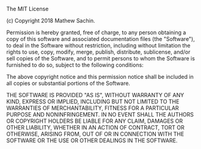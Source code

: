 ﻿The MIT License  

(c) Copyright 2018 Mathew Sachin.  

Permission is hereby granted, free of charge,
 to any person obtaining a copy of this software and associated documentation files (the "Software"),
 to deal in the Software without restriction,
including without limitation the rights to use, copy, modify, merge, publish, distribute, sublicense,
 and/or sell copies of the Software, and to permit persons to whom the Software is furnished to do so,
 subject to the following conditions:

The above copyright notice and this permission notice shall be included in all copies or substantial portions of the Software.

THE SOFTWARE IS PROVIDED "AS IS", WITHOUT WARRANTY OF ANY KIND, EXPRESS OR IMPLIED,
 INCLUDING BUT NOT LIMITED TO THE WARRANTIES OF MERCHANTABILITY,
 FITNESS FOR A PARTICULAR PURPOSE AND NONINFRINGEMENT.
 IN NO EVENT SHALL THE AUTHORS OR COPYRIGHT HOLDERS BE LIABLE FOR ANY CLAIM,
 DAMAGES OR OTHER LIABILITY, WHETHER IN AN ACTION OF CONTRACT, TORT OR OTHERWISE,
ARISING FROM, OUT OF OR IN CONNECTION WITH THE SOFTWARE OR THE USE OR OTHER DEALINGS IN THE SOFTWARE.

